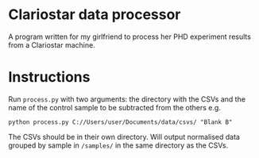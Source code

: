 # Clariostar data processor

A program written for my girlfriend to process her PHD experiment results from a Clariostar machine.

# Instructions

Run `process.py` with two arguments: the directory with the CSVs and the name of the control sample to be subtracted from the others e.g.

`python process.py C://Users/user/Documents/data/csvs/ "Blank B"`

The CSVs should be in their own directory. Will output normalised data grouped by sample in `/samples/` in the same directory as the CSVs.